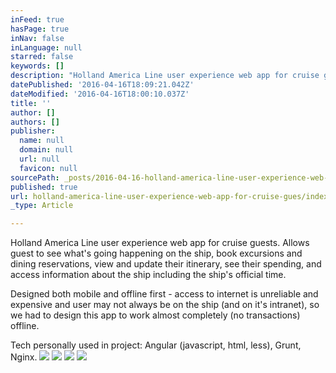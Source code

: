 ```yaml
---
inFeed: true
hasPage: true
inNav: false
inLanguage: null
starred: false
keywords: []
description: "Holland America Line user experience web app for cruise guests. Allows guest to see what's going happening on the ship, book excursions and dining reservations, view and update their itinerary, see their spending, and access information about the ship including the ship's official time.\_"
datePublished: '2016-04-16T18:09:21.042Z'
dateModified: '2016-04-16T18:00:10.037Z'
title: ''
author: []
authors: []
publisher:
  name: null
  domain: null
  url: null
  favicon: null
sourcePath: _posts/2016-04-16-holland-america-line-user-experience-web-app-for-cruise-gues.md
published: true
url: holland-america-line-user-experience-web-app-for-cruise-gues/index.html
_type: Article

---
```

Holland America Line user experience web app for cruise guests. Allows guest to see what's going happening on the ship, book excursions and dining reservations, view and update their itinerary, see their spending, and access information about the ship including the ship's official time. 

Designed both mobile and offline first - access to internet is unreliable and expensive and user may not always be on the ship (and on it's intranet), so we had to design this app to work almost completely (no transactions) offline.

Tech personally used in project: Angular (javascript, html, less), Grunt, Nginx.
![](https://the-grid-user-content.s3-us-west-2.amazonaws.com/8fce4698-5111-4ba7-b60c-73b2ec52bdfa.png)
![](https://the-grid-user-content.s3-us-west-2.amazonaws.com/69d5de91-407f-438f-8389-b247cd3bc94d.png)
![](https://the-grid-user-content.s3-us-west-2.amazonaws.com/0e004f64-9d39-445a-b532-c4c37eb1b4e7.png)
![](https://the-grid-user-content.s3-us-west-2.amazonaws.com/1f82a7dd-fd8d-44ba-822d-5529e50df005.png)